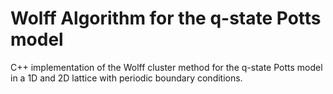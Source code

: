 # Wolff Algorithm for the q-state Potts model

C++ implementation of the Wolff cluster method for the q-state Potts model in a 1D and 2D lattice with periodic boundary conditions.

